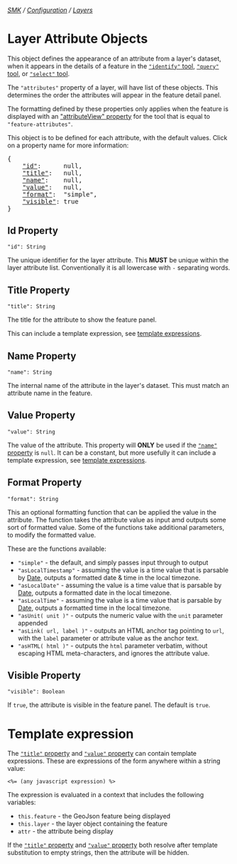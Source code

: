 ###### [SMK](../..) / [Configuration](..) / [Layers](.)

# Layer Attribute Objects

This object defines the appearance of an attribute from a layer's dataset, when it appears in the details of a feature in the [`"identify"` tool](../tools/identify), [`"query"` tool](../tools/query), or [`"select"` tool](../tools/select).

The `"attributes"` property of a layer, will have list of these objects.
This determines the order the attributes will appear in the feature detail panel.

The formatting defined by these properties only applies when the feature is displayed with an ["attributeView" property](../tools/identify#attributeView-property) for the tool that is equal to `"feature-attributes"`.

This object is to be defined for each attribute, with the default values.
Click on a property name for more information:
<pre>
{
    <a href="#id-property"      >"id"</a>:      null,
    <a href="#title-property"   >"title"</a>:   null,
    <a href="#name-property"    >"name"</a>:    null,
    <a href="#value-property"   >"value"</a>:   null,
    <a href="#format-property"  >"format"</a>:  "simple",
    <a href="#visible-property" >"visible"</a>: true
}
</pre>

## Id Property
`"id": String`

The unique identifier for the layer attribute.
This **MUST** be unique within the layer attribute list.
Conventionally it is all lowercase with `-` separating words.


## Title Property
`"title": String`

The title for the attribute to show the feature panel.

This can include a template expression, see [template expressions](#template-expressions).

## Name Property
`"name": String`

The internal name of the attribute in the layer's dataset.
This must match an attribute name in the feature.


## Value Property
`"value": String`

The value of the attribute.
This property will **ONLY** be used if the [`"name"` property](#name-property) is `null`.
It can be a constant, but more usefully it can include a template expression, see [template expressions](#template-expressions).


## Format Property
`"format": String`

This an optional formatting function that can be applied the value in the attribute.
The function takes the attribute value as input amd outputs some sort of formatted value.
Some of the functions take additional parameters, to modify the formatted value.

These are the functions available:
- `"simple"` - the default, and simply passes input through to output
- `"asLocalTimestamp"` - assuming the value is a time value that is parsable by [Date](), outputs a formatted date & time in the local timezone.
- `"asLocalDate"` - assuming the value is a time value that is parsable by [Date](), outputs a formatted date in the local timezone.
- `"asLocalTime"` - assuming the value is a time value that is parsable by [Date](), outputs a formatted time in the local timezone.
- `"asUnit( unit )"` - outputs the numeric value with the `unit` parameter appended
- `"asLink( url, label )"` - outputs an HTML anchor tag pointing to `url`, with the `label` parameter or attribute value as the anchor text.
- `"asHTML( html )"` - outputs the `html` parameter verbatim, without escaping HTML meta-characters, and ignores the attribute value.


## Visible Property
`"visible": Boolean`

If `true`, the attribute is visible in the feature panel.
The default is `true`.


# Template expression

The [`"title"` property](#title-property) and [`"value"` property](#value-property) can contain template expressions.
These are expressions of the form anywhere within a string value:

    <%= (any javascript expression) %>

The expression is evaluated in a context that includes the following variables:

- `this.feature` - the GeoJson feature being displayed
- `this.layer` - the layer object containing the feature
- `attr` - the attribute being display

If the [`"title"` property](#title-property) and [`"value"` property](#value-property) both resolve after template substitution to empty strings, then the attribute will be hidden.
